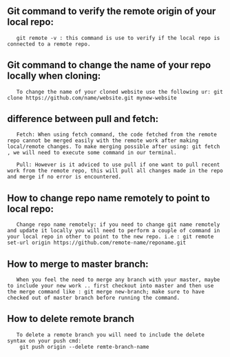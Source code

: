 ## Git command to verify the remote origin of your local repo:

       git remote -v : this command is use to verify if the local repo is connected to a remote repo.

## Git command to change the name of your repo locally when cloning:

       To change the name of your cloned website use the following ur: git clone https://github.com/name/website.git mynew-website

## difference between pull and fetch:

       Fetch: When using fetch command, the code fetched from the remote repo cannot be merged easily with the remote work after making local/remote changes. To make merging possible after using: git fetch , we will need to execute some command in our terminal.

       Pull: However is it adviced to use pull if one want to pull recent work from the remote repo, this will pull all changes made in the repo and merge if no error is encountered.

## How to change repo name remotely to point to local repo:

       Change repo name remotely: if you need to change git name remotely and update it locally you will need to perform a couple of command in your local repo in other to point to the new repo. i.e : git remote set-url origin https://github.com/remote-name/reponame.git

## How to merge to master branch:

       When you feel the need to merge any branch with your master, maybe to include your new work .. first checkout into master and then use the merge command like : git merge new-branch; make sure to have checked out of master branch before running the command.

## How to delete remote branch

       To delete a remote branch you will need to include the delete syntax on your push cmd:
        git push origin --delete remte-branch-name
